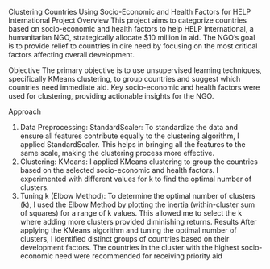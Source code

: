 Clustering Countries Using Socio-Economic and Health Factors for HELP International
Project Overview
This project aims to categorize countries based on socio-economic and health factors to help HELP International, a humanitarian NGO, strategically allocate $10 million in aid. The NGO’s goal is to provide relief to countries in dire need by focusing on the most critical factors affecting overall development.

Objective
The primary objective is to use unsupervised learning techniques, specifically KMeans clustering, to group countries and suggest which countries need immediate aid. Key socio-economic and health factors were used for clustering, providing actionable insights for the NGO.

Approach
1. Data Preprocessing:
StandardScaler: To standardize the data and ensure all features contribute equally to the clustering algorithm, I applied StandardScaler. This helps in bringing all the features to the same scale, making the clustering process more effective.
2. Clustering:
KMeans: I applied KMeans clustering to group the countries based on the selected socio-economic and health factors. I experimented with different values for k to find the optimal number of clusters.
3. Tuning k (Elbow Method):
To determine the optimal number of clusters (k), I used the Elbow Method by plotting the inertia (within-cluster sum of squares) for a range of k values. This allowed me to select the k where adding more clusters provided diminishing returns.
Results
After applying the KMeans algorithm and tuning the optimal number of clusters, I identified distinct groups of countries based on their development factors. The countries in the cluster with the highest socio-economic need were recommended for receiving priority aid
